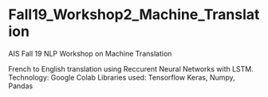 # Fall19_Workshop2_Machine_Translation
AIS Fall 19 NLP Workshop on Machine Translation

French to English translation using Reccurent Neural Networks with LSTM.
Technology: Google Colab
Libraries used: Tensorflow Keras, Numpy, Pandas
